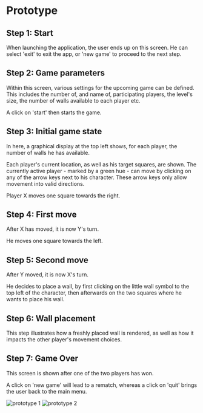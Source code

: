 # Prototype

## Step 1: Start

When launching the application, the user ends up on this screen. He can select 'exit' to exit the app, or 'new game' to proceed to the next step.

## Step 2: Game parameters

Within this screen, various settings for the upcoming game can be defined. This includes the number of, and name of, participating players, the level's size, the number of walls available to each player etc.

A click on 'start' then starts the game.

## Step 3: Initial game state

In here, a graphical display at the top left shows, for each player, the number of walls he has available.

Each player's current location, as well as his target squares, are shown. The currently active player - marked by a green hue - can move by clicking on any of the arrow keys next to his character. These arrow keys only allow movement into valid directions.

Player X moves one square towards the right.

## Step 4: First move

After X has moved, it is now Y's turn.

He moves one square towards the left.

## Step 5: Second move

After Y moved, it is now X's turn.

He decides to place a wall, by first clicking on the little wall symbol to the top left of the character, then afterwards on the two squares where he wants to place his wall.

## Step 6: Wall placement

This step illustrates how a freshly placed wall is rendered, as well as how it impacts the other player's movement choices.

## Step 7: Game Over

This screen is shown after one of the two players has won.

A click on 'new game' will lead to a rematch, whereas a click on 'quit' brings the user back to the main menu.


![prototype 1](prototype_1.JPG)
![prototype 2](prototype_2.JPG)
